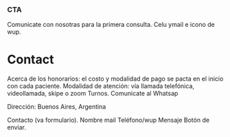 ### CTA

Comunicate con nosotras para la primera consulta. Celu ymail e icono de wup.

# Contact
Acerca de los honorarios: el costo y modalidad de pago se pacta en el inicio con cada paciente.
Modalidad de atención: vía llamada telefónica, videollamada, skipe o zoom
Turnos. Comunicate al Whatsap


Dirección: Buenos Aires, Argentina


Contacto (va formulario).
Nombre
mail
Teléfono/wup
Mensaje
Botón de enviar.
